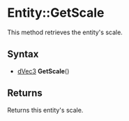 # Entity::GetScale #
This method retrieves the entity's scale.

## Syntax ##
- [dVec3](CPP_dVec3.md) **GetScale**()

## Returns ##
Returns this entity's scale.
